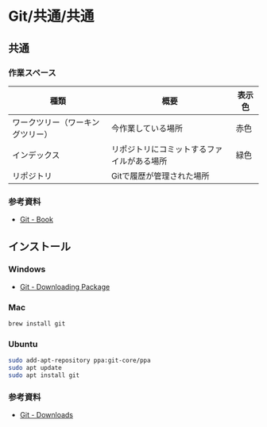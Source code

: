 # Git/共通/共通

## 共通

### 作業スペース

| 種類                             | 概要                                       | 表示色 |
| -------------------------------- | ------------------------------------------ | ------ |
| ワークツリー（ワーキングツリー） | 今作業している場所                         | 赤色   |
| インデックス                     | リポジトリにコミットするファイルがある場所 | 緑色   |
| リポジトリ                       | Gitで履歴が管理された場所                  |        |

### 参考資料

- [Git - Book](https://git-scm.com/book/ja/v2)

## インストール

### Windows

- [Git - Downloading Package](https://git-scm.com/download/win)

### Mac

```bash
brew install git
```

### Ubuntu

```bash
sudo add-apt-repository ppa:git-core/ppa
sudo apt update
sudo apt install git
```

### 参考資料

- [Git - Downloads](https://git-scm.com/downloads)
